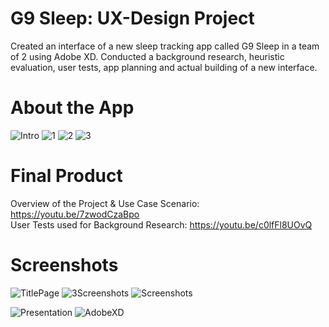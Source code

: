 # G9 Sleep: UX-Design Project
Created an interface of a new sleep tracking app called G9 Sleep in a team of 2 using Adobe XD.
Conducted a background research, heuristic evaluation, user tests, app planning and actual building of a new interface.

# About the App
![Intro](https://i.ibb.co/XDXDxqR/1.png)
![1](https://i.ibb.co/sQscQDR/2.png)
![2](https://i.ibb.co/CvqnM9R/3.png)
![3](https://i.ibb.co/51BNxWh/4.png)

# Final Product
Overview of the Project & Use Case Scenario: https://youtu.be/7zwodCzaBpo
<br/>User Tests used for Background Research: https://youtu.be/c0lfFl8UOvQ

# Screenshots
![TitlePage](https://i.ibb.co/SwhJ1rx/15.png)
![3Screenshots](https://i.ibb.co/0ZsYVmx/Untitled-3.png)
![Screenshots](https://i.ibb.co/vsNwC96/Untitled-1.png)

![Presentation](https://i.ibb.co/v3j25zL/presentation.jpg)
![AdobeXD](https://i.ibb.co/xj6GZDr/process.png)
